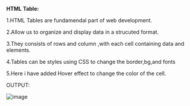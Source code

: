 **HTML Table:**

1.HTML Tables are fundamendal part of web development.

2.Allow us to organize and display data in a strucuted format.

3.They consists of rows and column ,with each cell containing data and elements.

4.Tables can be styles using CSS to change the border,bg,and fonts

5.Here i have added Hover effect to change the color of the cell.

OUTPUT:

![image](https://github.com/myusername86/HTML_Table_Task3/assets/149319685/2730edf8-c685-4f1f-9444-051e747a473e)




